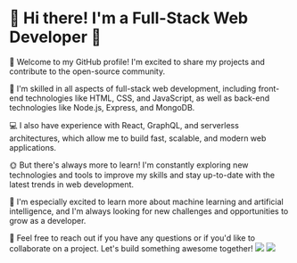 # 🌌 Hi there! I'm a Full-Stack Web Developer 🌌

🌟 Welcome to my GitHub profile! I'm excited to share my projects and contribute to the open-source community.

🔭 I'm skilled in all aspects of full-stack web development, including front-end technologies like HTML, CSS, and JavaScript, as well as back-end technologies like Node.js, Express, and MongoDB.

💻 I also have experience with React, GraphQL, and serverless architectures, which allow me to build fast, scalable, and modern web applications.

🌞 But there's always more to learn! I'm constantly exploring new technologies and tools to improve my skills and stay up-to-date with the latest trends in web development.

🌱 I'm especially excited to learn more about machine learning and artificial intelligence, and I'm always looking for new challenges and opportunities to grow as a developer.

💬 Feel free to reach out if you have any questions or if you'd like to collaborate on a project. Let's build something awesome together!
<img src="https://img.icons8.com/color/48/000000/linkedin-circled.png"/>
<img src="https://img.icons8.com/color/48/000000/instagram-new.png"/>
